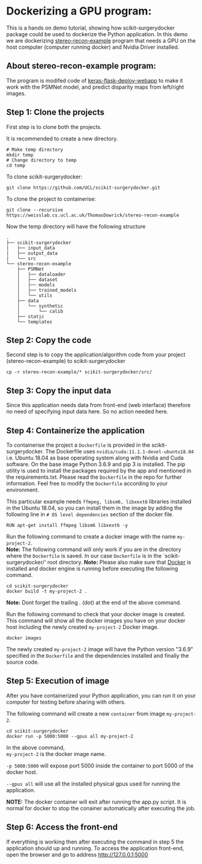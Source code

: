 # Dockerizing a GPU program:
This is a hands on demo tutorial, showing how scikit-surgerydocker package could be used to dockerize the Python application.
In this demo we are dockerizing [stereo-recon-example](https://weisslab.cs.ucl.ac.uk/ThomasDowrick/stereo-recon-example) program that needs a GPU on the host computer (computer running docker) and Nvidia Driver installed.

## About stereo-recon-example program:
The program is modifed code of [keras-flask-deploy-webapp](https://github.com/mtobeiyf/keras-flask-deploy-webapp) to make it work with the PSMNet model, and predict disparity maps from left/right images.

## Step 1: Clone the projects
First step is to clone both the projects.

It is recommended to create a new directory.
```
# Make temp directory
mkdir temp
# Change directory to temp
cd temp
```
To clone scikit-surgerydocker:
```
git clone https://github.com/UCL/scikit-surgerydocker.git
```
To clone the project to containerise:
```
git clone --recursive https://weisslab.cs.ucl.ac.uk/ThomasDowrick/stereo-recon-example
```
Now the temp directory will have the following structure
```
.
├── scikit-surgerydocker
|   ├── input_data
|   ├── output_data
|   └── src
└── stereo-recon-example
    ├── PSMNet
    │   ├── dataloader
    │   ├── dataset
    │   ├── models
    │   ├── trained_models
    │   └── utils
    ├── data
    │   └── synthetic
    │       └── calib
    ├── static
    └── templates
```
## Step 2: Copy the code
Second step is to copy the application/algorithm code from your project (stereo-recon-example) to scikit-surgerydocker
```
cp -r stereo-recon-example/* scikit-surgerydocker/src/
```
## Step 3: Copy the input data
Since this application needs data from front-end (web interface) therefore no need of specifying input data here. So no action needed here.

## Step 4: Containerize the application

To containerise the project a `Dockerfile` is provided in the scikit-surgerydocker. The Dockerfile uses `nvidia/cuda:11.1.1-devel-ubuntu18.04` i.e. Ubuntu 18.04 as base operating system along with Nvidia and Cuda software. On the base image Python 3.6.9 and pip 3 is installed. The pip utility is used to install the packages required by the app and mentioned in the requirements.txt. Please read the `Dockerfile` in the repo for further information. Feel free to modify the `Dockerfile` according to your environment.

This particular example needs `ffmpeg, libsm6, libxext6` libraries installed in the Ubuntu 18.04, so you can install them in the image by adding the following line in `# OS level dependencies` section of the docker file.
```
RUN apt-get install ffmpeg libsm6 libxext6 -y
```

Run the following command to create a docker image with the name `my-project-2`.  
**Note:** The following command will only work if you are in the directory where the `Dockerfile` is saved. In our case `Dockerfile` is in the `scikit-surgerydocker/' root directory.
**Note:** Please also make sure that [Docker](https://docs.docker.com/engine/) is installed and docker engine is running before executing the following command.

```
cd scikit-surgerydocker
docker build -t my-project-2 .
```

**Note:** Dont forget the trailing . (dot) at the end of the above command.

Run the following command to check that your docker image is created.
This command will show all the docker images you have on your docker host including the newly created `my-project-2` Docker image.

```
docker images
```

The newly created `my-project-2` image will have the Python version "3.6.9" specified in the `Dockerfile` and the dependencies installed and finally the source code.

## Step 5: Execution of image

After you have containerized your Python application, you can run it on your computer for testing before sharing with others.


The following command will create a new `container` from image `my-project-2`.

```
cd scikit-surgerydocker
docker run -p 5000:5000 --gpus all my-project-2 
```

In the above command,  
`my-project-2` is the docker image name.     

`-p 5000:5000` will expose port 5000 inside the container to port 5000 of the docker host.

`--gpus all` will use all the installed physical gpus used for running the application.

**NOTE:** The docker container will exit after running the app.py script. It is normal for docker to stop the conainer automatically after executing the job.

## Step 6: Access the front-end

If everything is working then after executing the command in step 5 the application should up and running. To access the application front-end, open the browser and go to address http://127.0.0.1:5000
